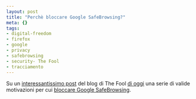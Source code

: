 ```yaml
--- 
layout: post
title: "Perchè bloccare Google SafeBrowsing?"
meta: {}
tags: 
- digital-freedom
- firefox
- google
- privacy
- safebrowsing
- security- The Fool
- tracciamento
---
```

Su un [interessantissimo post][1] del blog di The Fool [di oggi][1] una serie di valide motivazioni per cui [bloccare Google SafeBrowsing][1].
  
[1]: http://thefool.it/2009/08/25/perche-blocchiamo-google-safebrowsing/ 
